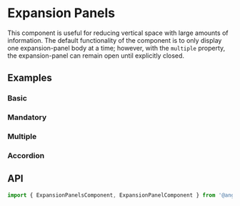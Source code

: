 # Expansion Panels

<app-references
issues="https://github.com/valentingavran/anglify/labels/component%3A%20Expansion%20Panels"
bundle-size="https://bundlephobia.com/package/@anglify/components@latest"
material-design="https://material.io/archive/guidelines/components/expansion-panels.html#expansion-panels-behavior"
w3c="https://www.w3.org/WAI/ARIA/apg/patterns/accordion/"/>

This component is useful for reducing vertical space with large amounts of information. The default functionality of the component is to
only display one expansion-panel body at a time; however, with the `multiple` property, the expansion-panel can remain open
until explicitly closed.

## Examples

### Basic

<app-code-example component="expansion-panels" example="basic"></app-code-example>

### Mandatory

<app-code-example component="expansion-panels" example="mandatory"></app-code-example>

### Multiple

<app-code-example component="expansion-panels" example="multiple"></app-code-example>

### Accordion

<app-code-example component="expansion-panels" example="accordion"></app-code-example>

## API

```typescript
import { ExpansionPanelsComponent, ExpansionPanelComponent } from '@anglify/components';
```

<app-inputs-table components="ExpansionPanelComponent, ExpansionPanelsComponent"></app-inputs-table>

<app-styling-table component="expansion-panels"></app-styling-table>

